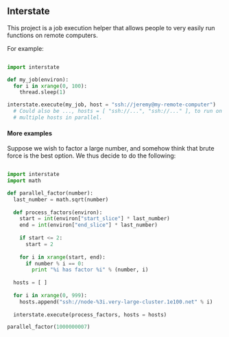 ## Interstate

This project is a job execution helper that allows people to very easily run functions on remote computers.

For example:

```python

import interstate

def my_job(environ):
  for i in xrange(0, 100):
    thread.sleep(1)

interstate.execute(my_job, host = "ssh://jeremy@my-remote-computer")
  # Could also be ..., hosts = [ "ssh://...", "ssh://..." ], to run on
  # multiple hosts in parallel.

```

#### More examples

Suppose we wish to factor a large number, and somehow think that brute force is the best option. We thus decide to do the following:

```python

import interstate
import math

def parallel_factor(number):
  last_number = math.sqrt(number)
  
  def process_factors(environ):
    start = int(environ["start_slice"] * last_number)
    end = int(environ["end_slice"] * last_number)
    
    if start <= 2:
      start = 2
    
    for i in xrange(start, end):
      if number % i == 0:
        print "%i has factor %i" % (number, i)
  
  hosts = [ ]
  
  for i in xrange(0, 999):
    hosts.append("ssh://node-%3i.very-large-cluster.1e100.net" % i)
  
  interstate.execute(process_factors, hosts = hosts)

parallel_factor(1000000007)
```